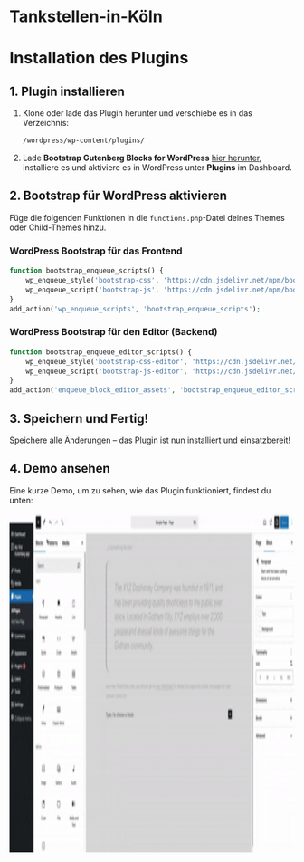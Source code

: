 
# Tankstellen-in-Köln 

# Installation des Plugins

## 1. Plugin installieren

1. Klone oder lade das Plugin herunter und verschiebe es in das Verzeichnis:
   ```sh
   /wordpress/wp-content/plugins/
   ```

2. Lade **Bootstrap Gutenberg Blocks for WordPress** [hier herunter](https://de.wordpress.org/plugins/wp-bootstrap-blocks/), installiere es und aktiviere es in WordPress unter **Plugins** im Dashboard.

## 2. Bootstrap für WordPress aktivieren

Füge die folgenden Funktionen in die `functions.php`-Datei deines Themes oder Child-Themes hinzu.

### WordPress Bootstrap für das Frontend

```php
function bootstrap_enqueue_scripts() {
    wp_enqueue_style('bootstrap-css', 'https://cdn.jsdelivr.net/npm/bootstrap@5.3.0/dist/css/bootstrap.min.css');
    wp_enqueue_script('bootstrap-js', 'https://cdn.jsdelivr.net/npm/bootstrap@5.3.0/dist/js/bootstrap.bundle.min.js', array(), false, true);
}
add_action('wp_enqueue_scripts', 'bootstrap_enqueue_scripts');
```

### WordPress Bootstrap für den Editor (Backend)

```php
function bootstrap_enqueue_editor_scripts() {
    wp_enqueue_style('bootstrap-css-editor', 'https://cdn.jsdelivr.net/npm/bootstrap@5.3.0/dist/css/bootstrap.min.css');
    wp_enqueue_script('bootstrap-js-editor', 'https://cdn.jsdelivr.net/npm/bootstrap@5.3.0/dist/js/bootstrap.bundle.min.js', array(), false, true);
}
add_action('enqueue_block_editor_assets', 'bootstrap_enqueue_editor_scripts');
```

## 3. Speichern und Fertig!

Speichere alle Änderungen – das Plugin ist nun installiert und einsatzbereit!


## 4. Demo ansehen

Eine kurze Demo, um zu sehen, wie das Plugin funktioniert, findest du unten:


<p align="center">
  <img src="https://github.com/alghanim-lab/tankstelle-block/blob/main/img/plugin-demo.gif" width="1200" height="600" title="Tankstellen in Köln">
  <!-- <img src="your_relative_path_here_number_2_large_name" width="350" alt="accessibility text"> -->
</p>
